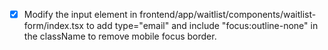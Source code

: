 - [x] Modify the input element in frontend/app/waitlist/components/waitlist-form/index.tsx to add type="email" and include "focus:outline-none" in the className to remove mobile focus border.
